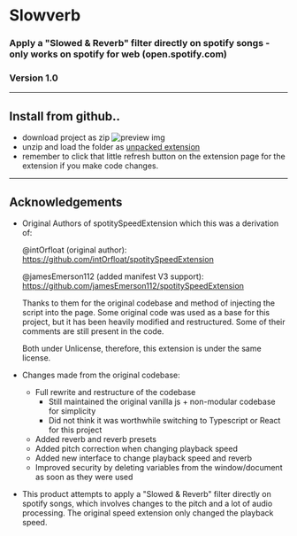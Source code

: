 # Slowverb

### Apply a "Slowed & Reverb" filter directly on spotify songs - only works on spotify for web (open.spotify.com)

### Version 1.0

---

## Install from github..

-   download project as zip ![preview img](https://i.stack.imgur.com/PrvYK.png)
-   unzip and load the folder as [unpacked extension](https://developer.chrome.com/extensions/getstarted#manifest)
-   remember to click that little refresh button on the extension page for the extension if you make code changes.

---

## Acknowledgements

-   Original Authors of spotitySpeedExtension which this was a derivation of:

    @intOrfloat (original author): https://github.com/intOrfloat/spotitySpeedExtension
    
    @jamesEmerson112 (added manifest V3 support): https://github.com/jamesEmerson112/spotitySpeedExtension

    Thanks to them for the original codebase and method of injecting the script into the page. Some original code was used as a base for this project, but it has been heavily modified and restructured. Some of their comments are still present in the code.

    Both under Unlicense, therefore, this extension is under the same license.

-   Changes made from the original codebase:

    -   Full rewrite and restructure of the codebase
        -   Still maintained the original vanilla js + non-modular codebase for simplicity
        -   Did not think it was worthwhile switching to Typescript or React for this project
    -   Added reverb and reverb presets
    -   Added pitch correction when changing playback speed
    -   Added new interface to change playback speed and reverb
    -   Improved security by deleting variables from the window/document as
        soon as they were used

-   This product attempts to apply a "Slowed & Reverb" filter directly on spotify songs,
    which involves changes to the pitch and a lot of audio processing. The original speed extension only changed the playback speed.
